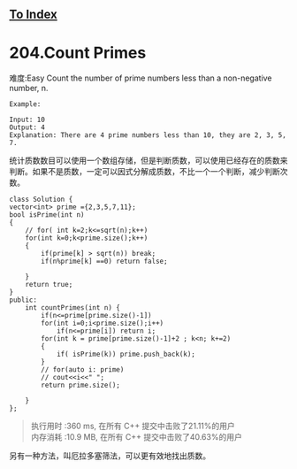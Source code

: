 [To Index](/index.md)
---
# 204.Count Primes
难度:Easy
Count the number of prime numbers less than a non-negative number, n.

```
Example:

Input: 10
Output: 4
Explanation: There are 4 prime numbers less than 10, they are 2, 3, 5, 7.
```
统计质数数目可以使用一个数组存储，但是判断质数，可以使用已经存在的质数来判断。如果不是质数，一定可以因式分解成质数，不比一个一个判断，减少判断次数。  

```
class Solution {
vector<int> prime ={2,3,5,7,11};
bool isPrime(int n)
{
    // for( int k=2;k<=sqrt(n);k++)
    for(int k=0;k<prime.size();k++)
    {
        if(prime[k] > sqrt(n)) break;
        if(n%prime[k] ==0) return false;
        
    }
    return true;
}
public:
    int countPrimes(int n) {
        if(n<=prime[prime.size()-1])
        for(int i=0;i<prime.size();i++)
            if(n<=prime[i]) return i;
        for(int k = prime[prime.size()-1]+2 ; k<n; k+=2)
        {
            if( isPrime(k)) prime.push_back(k);
        }
        // for(auto i: prime)
        // cout<<i<<" ";
        return prime.size();
        
    }
};
```

> 执行用时 :360 ms, 在所有 C++ 提交中击败了21.11%的用户   
内存消耗 :10.9 MB, 在所有 C++ 提交中击败了40.63%的用户


另有一种方法，叫厄拉多塞筛法，可以更有效地找出质数。
